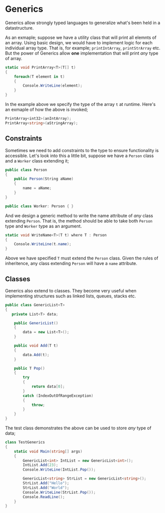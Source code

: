 # Generics

Generics allow strongly typed languages to generalize what's been held in a datastructure.

As an exmaple; suppose we have a utility class that will print all elemnts of an array.
Using basic design, we would have to implement logic for each individual array type.
That is, for example; `printIntArray`, `printStrArray` etc.
But the power of Generics allow **one** implementation that will print *any* type of array.

```csharp
static void PrintArray<T>(T[] t)
{
    foreach(T element in t)
    {
        Console.WriteLine(element);
    }
}
```

In the example above we specify the type of the array `t` at runtime.
Here's an exmaple of how the above is invoked;

```csharp
PrintArray<int32>(anIntArray);
PrintArray<string>(aStringArray);
```

## Constraints
Sometimes we need to add constraints to the type to ensure functionality is accessible.
Let's look into this a little bit, suppose we have a `Person` class and a `Worker` class extending it;

```csharp
public class Person
{
    public Person(String aName)
    {
        name = aName;
    }
}

public class Worker: Person { }
```

And we design a generic method to write the name attribute of *any* class extending `Person`.
That is, the method should be able to take both `Person` type and `Worker` type as an argument.

```csharp
static void WriteName<T>(T t) where T : Person
{
    Console.WriteLine(t.name);
}
``` 
Above we have specified `T` must extend the `Person` class. Given the rules of inheritence, any class extending `Person` will have a `name` attribute.

## Classes
Generics also extend to classes.
They become very useful when implementing structures such as linked lists, queues, stacks etc.

```csharp
public class GenericList<T>
{
   private List<T> data;

    public GenericList()
    {
        data = new List<T>();
    }

    public void Add(T t)
    {
        data.Add(t);
    }

    public T Pop()
    {
        try
        {
            return data[0];
        }
        catch (IndexOutOfRangeException)
        {
            throw;
        }
    }
}
```

The test class demonstrates the above can be used to store *any* type of data;

```csharp
class TestGenerics
{
    static void Main(string[] args)
    {
        GenericList<int> IntList = new GenericList<int>();
        IntList.Add(23);
        Console.WriteLine(IntList.Pop());

        GenericList<string> StrList = new GenericList<string>();
        StrList.Add("Hello");
        StrList.Add("World");
        Console.WriteLine(StrList.Pop());
        Console.ReadLine();
    }
}
```